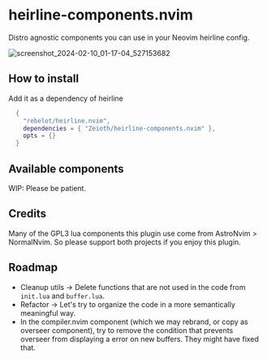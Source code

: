 # heirline-components.nvim
Distro agnostic components you can use in your Neovim heirline config.

![screenshot_2024-02-10_01-17-04_527153682](https://github.com/Zeioth/heirline-components.nvim/assets/3357792/5b1e8dd7-3ae2-4a45-ba79-b0efd2ae6076)

## How to install
Add it as a dependency of heirline

```lua
  {
    "rebelot/heirline.nvim",
    dependencies = { "Zeioth/heirline-components.nvim" },
    opts = {}
  }
```
## Available components
WIP: Please be patient.

## Credits
Many of the GPL3 lua components this plugin use come from AstroNvim > NormalNvim. So please support both projects if you enjoy this plugin.

## Roadmap
* Cleanup utils → Delete functions that are not used in the code from `init.lua` and `buffer.lua`.
* Refactor → Let's try to organize the code in a more semantically meaningful way.
* In the compiler.nvim component (which we may rebrand, or copy as overseer component), try to remove the condition that prevents overseer from displaying a error on new buffers. They might have fixed that.
